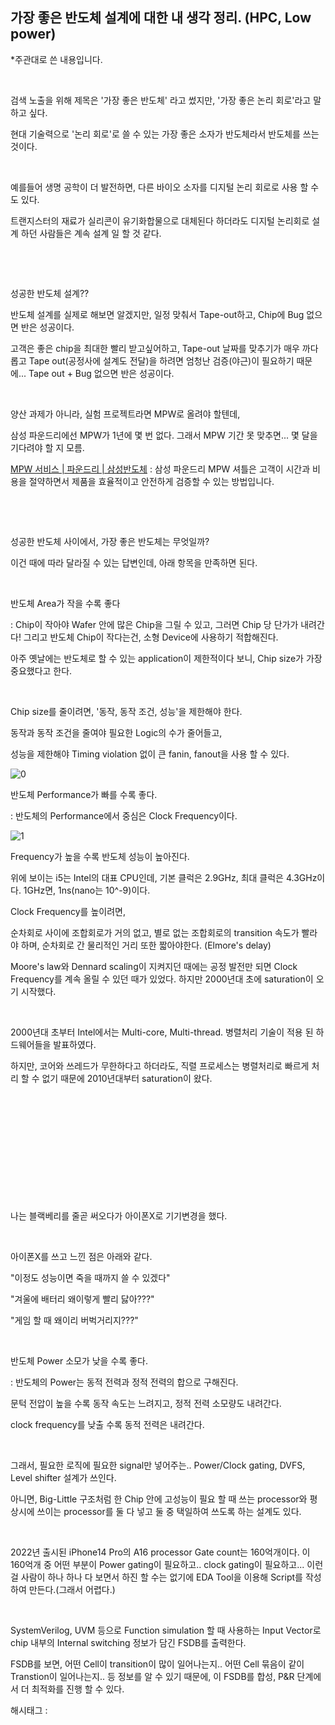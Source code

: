 ## 가장 좋은 반도체 설계에 대한 내 생각 정리. (HPC, Low power)

*주관대로 쓴 내용입니다.

​

검색 노출을 위해 제목은 '가장 좋은 반도체' 라고 썼지만, '가장 좋은 논리 회로'라고 말하고 싶다.

현대 기술력으로 '논리 회로'로 쓸 수 있는 가장 좋은 소자가 반도체라서 반도체를 쓰는 것이다.

​

예를들어 생명 공학이 더 발전하면, 다른 바이오 소자를 디지털 논리 회로로 사용 할 수도 있다.

트랜지스터의 재료가 실리콘이 유기화합물으로 대체된다 하더라도 디지털 논리회로 설계 하던 사람들은 계속 설계 일 할 것 같다.

​

​

성공한 반도체 설계??

반도체 설계를 실제로 해보면 알겠지만, 일정 맞춰서 Tape-out하고, Chip에 Bug 없으면 반은 성공이다.

고객은 좋은 chip을 최대한 빨리 받고싶어하고, Tape-out 날짜를 맞추기가 매우 까다롭고 Tape out(공정사에 설계도 전달)을 하려면 엄청난 검증(야근)이 필요하기 때문에... Tape out + Bug 없으면 반은 성공이다.

​

양산 과제가 아니라, 실험 프로젝트라면 MPW로 올려야 할텐데,

삼성 파운드리에선 MPW가 1년에 몇 번 없다. 그래서 MPW 기간 못 맞추면... 몇 달을 기다려야 할 지 모름.

[MPW 서비스 | 파운드리 | 삼성반도체](https://semiconductor.samsung.com/kr/foundry/manufacturing/mpw-service/) : 삼성 파운드리 MPW 셔틀은 고객이 시간과 비용을 절약하면서 제품을 효율적이고 안전하게 검증할 수 있는 방법입니다.

​

​

성공한 반도체 사이에서, 가장 좋은 반도체는 무엇일까?

이건 때에 따라 달라질 수 있는 답변인데, 아래 항목을 만족하면 된다.

​

반도체 Area가 작을 수록 좋다

: Chip이 작아야 Wafer 안에 많은 Chip을 그릴 수 있고, 그러면 Chip 당 단가가 내려간다! 그리고 반도체 Chip이 작다는건, 소형 Device에 사용하기 적합해진다.

아주 옛날에는 반도체로 할 수 있는 application이 제한적이다 보니, Chip size가 가장 중요했다고 한다.

​

Chip size를 줄이려면, '동작, 동작 조건, 성능'을 제한해야 한다.

동작과 동작 조건을 줄여야 필요한 Logic의 수가 줄어들고,

성능을 제한해야 Timing violation 없이 큰 fanin, fanout을 사용 할 수 있다.

![0](/asset/img/222932551298/0.png)

반도체 Performance가 빠를 수록 좋다.

: 반도체의 Performance에서 중심은 Clock Frequency이다.

![1](/asset/img/222932551298/1.png)

Frequency가 높을 수록 반도체 성능이 높아진다.

위에 보이는 i5는 Intel의 대표 CPU인데, 기본 클럭은 2.9GHz, 최대 클럭은 4.3GHz이다. 1GHz면, 1ns(nano는 10^-9)이다.

Clock Frequency를 높이려면,

순차회로 사이에 조합회로가 거의 없고, 별로 없는 조합회로의 transition 속도가 빨라야 하며, 순차회로 간 물리적인 거리 또한 짧아야한다. (Elmore's delay)

Moore's law와 Dennard scaling이 지켜지던 때에는 공정 발전만 되면 Clock Frequency를 계속 올릴 수 있던 때가 있었다. 하지만 2000년대 초에 saturation이 오기 시작했다.

​

2000년대 초부터 Intel에서는 Multi-core, Multi-thread. 병렬처리 기술이 적용 된 하드웨어들을 발표하였다.

하지만, 코어와 쓰레드가 무한하다고 하더라도, 직렬 프로세스는 병렬처리로 빠르게 처리 할 수 없기 때문에 2010년대부터 saturation이 왔다.

​

​

​

​

​

​

나는 블랙베리를 줄곧 써오다가 아이폰X로 기기변경을 했다.

​

아이폰X를 쓰고 느낀 점은 아래와 같다.

"이정도 성능이면 죽을 때까지 쓸 수 있겠다"

"겨울에 배터리 왜이렇게 빨리 닳아???"

"게임 할 때 왜이리 버벅거리지???"

​

반도체 Power 소모가 낮을 수록 좋다.

: 반도체의 Power는  동적 전력과 정적 전력의 합으로 구해진다.

문턱 전압이 높을 수록 동작 속도는 느려지고, 정적 전력 소모량도 내려간다.

clock frequency를 낮출 수록 동적 전력은 내려간다.

​

그래서, 필요한 로직에 필요한 signal만 넣어주는.. Power/Clock gating, DVFS, Level shifter 설계가 쓰인다.

아니면, Big-Little 구조처럼 한 Chip 안에 고성능이 필요 할 때 쓰는 processor와 평상시에 쓰이는 processor를 둘 다 넣고 둘 중 택일하여 쓰도록 하는 설계도 있다.

​

2022년 출시된 iPhone14 Pro의 A16 processor Gate count는 160억개이다. 이 160억개 중 어떤 부분이 Power gating이 필요하고.. clock gating이 필요하고... 이런걸 사람이 하나 하나 다 보면서 하진 할 수는 없기에 EDA Tool을 이용해 Script를 작성하여 만든다.(그래서 어렵다.)

​

SystemVerilog, UVM 등으로 Function simulation 할 때 사용하는 Input Vector로 chip 내부의 Internal switching 정보가 담긴 FSDB를 출력한다.

FSDB를 보면, 어떤 Cell이 transition이 많이 일어나는지.. 어떤 Cell 묶음이 같이 Transtion이 일어나는지.. 등 정보를 알 수 있기 때문에, 이 FSDB를 합성, P&R 단계에서 더 최적화를 진행 할 수 있다.

 해시태그 : 